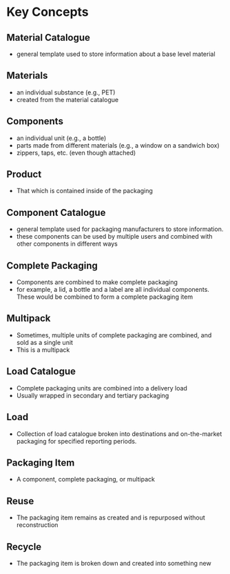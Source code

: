 # Key Concepts

## Material Catalogue
- general template used to store information about a base level material

## Materials
- an individual substance (e.g., PET)
- created from the material catalogue

## Components
- an individual unit (e.g., a bottle)
- parts made from different materials (e.g., a window on a sandwich box)
- zippers, taps, etc. (even though attached)

## Product
- That which is contained inside of the packaging

## Component Catalogue
- general template used for packaging manufacturers to store information. 
- these components can be used by multiple users and combined with other components in different ways

## Complete Packaging
- Components are combined to make complete packaging
- for example, a lid, a bottle and a label are all individual components. These would be combined to form a complete packaging item

## Multipack
- Sometimes, multiple units of complete packaging are combined, and sold as a single unit
- This is a multipack

## Load Catalogue
- Complete packaging units are combined into a delivery load
- Usually wrapped in secondary and tertiary packaging 

## Load
- Collection of load catalogue broken into destinations and on-the-market packaging for specified reporting periods.

## Packaging Item
- A component, complete packaging, or multipack 

## Reuse
- The packaging item remains as created and is repurposed without reconstruction

## Recycle
- The packaging item is broken down and created into something new


